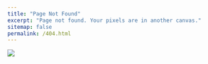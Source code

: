 ```yaml
---
title: "Page Not Found"
excerpt: "Page not found. Your pixels are in another canvas."
sitemap: false
permalink: /404.html
---
```


![](https://encrypted-tbn0.gstatic.com/images?q=tbn:ANd9GcSySt7WcNYvhKKlth9PL83GACiqatOz8kqRnw&usqp=CAU)